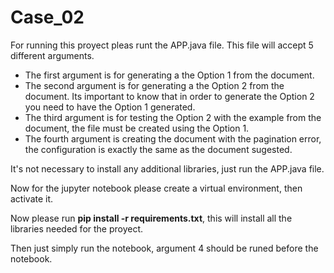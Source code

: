 # Case_02

For running this proyect pleas runt the APP.java file. This file will accept 5 different arguments.
* The first argument is for generating a the Option 1 from the document.
* The second argument is for generating a the Option 2 from the document. Its important to know that in order to generate the Option 2 you need to have the Option 1 generated.
* The third argument is for testing the Option 2 with the example from the document, the file must be created using the Option 1.
* The fourth argument is creating the document with the pagination error, the configuration is exactly the same as the document sugested.

It's not necessary to install any additional libraries, just run the APP.java file.

Now for the jupyter notebook please create a virtual environment, then activate it.

Now please run **pip install -r requirements.txt**, this will install all the libraries needed for the proyect.

Then just simply run the notebook, argument 4 should be runed before the notebook.